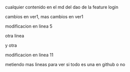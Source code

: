 cualquier contenido en el md del dao de la feature login

cambios en ver1, mas cambios en ver1

modificacion en linea 5

otra linea

y otra

modificacion en linea 11

metiendo mas lineas para ver si todo es una en github o no